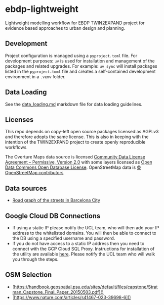 # ebdp-lightweight

Lightweight modelling workflow for EBDP TWIN2EXPAND project for evidence based approaches to urban design and planning.

## Development

Project configuration is managed using a `pyproject.toml` file. For development purposes: `uv` is used for installation and management of the packages and related upgrades. For example: `uv sync` will install packages listed in the `pyproject.toml` file and creates a self-contained development environment in a `.venv` folder.

## Data Loading

See the [data_loading.md](data_loading.md) markdown file for data loading guidelines.

## Licenses

This repo depends on copy-left open source packages licensed as AGPLv3 and therefore adopts the same license. This is also in keeping with the intention of the TWIN2EXPAND project to create openly reproducible workflows.

The Overture Maps data source is licensed [Community Data License Agreement – Permissive, Version 2.0](https://cdla.dev) with some layers licensed as [Open Data Commons Open Database License](https://opendatacommons.org/licenses/odbl/). OpenStreetMap data is [© OpenStreetMap contributors](https://osmfoundation.org/wiki/Licence/Attribution_Guidelines#Attribution_text)

## Data sources

- [Road graph of the streets in Barcelona City](https://opendata-ajuntament.barcelona.cat/data/en/dataset/mapa-graf-viari-carrers-wms)

## Google Cloud DB Connections

- If using a static IP please notify the UCL team, who will then add your IP address to the whitelisted domains. You will then be able to connect to the DB using a specified username and password.
- If you do not have access to a static IP address then you need to connect with the GCP Cloud SQL Proxy. Instructions for installation of the utility are available [here](https://cloud.google.com/sql/docs/postgres/sql-proxy). Please notify the UCL team who will walk you through the steps.

## OSM Selection

- [https://handbook.geospatial.psu.edu/sites/default/files/capstone/Stratman_Capstone_Final_Paper_20150503.pdf]()
- [https://www.nature.com/articles/s41467-023-39698-6]()
